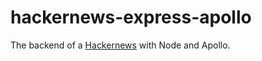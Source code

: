 # hackernews-express-apollo 

The backend of a [Hackernews][] with Node and Apollo.

[Hackernews]: https://news.ycombinator.com
